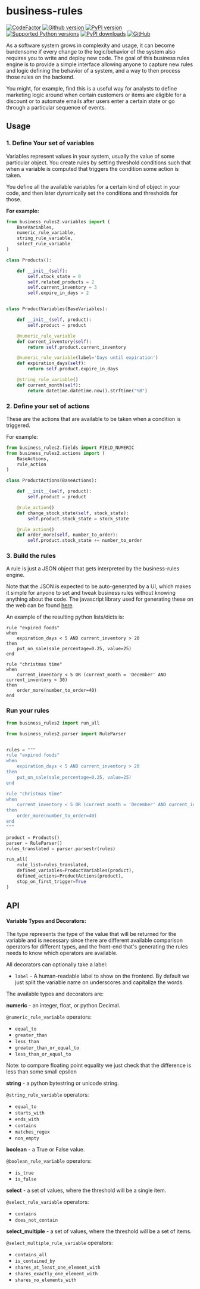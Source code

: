business-rules
==============

[![CodeFactor](https://www.codefactor.io/repository/github/logfile-at/business-rules2/badge)](https://www.codefactor.io/repository/github/logfile-at/business-rules2)
[![Github version](https://img.shields.io/github/v/release/logfile-at/business-rules2?label=github&logo=github)](https://github.com/logfile-at/business-rules2/releases)
[![PyPI version](https://img.shields.io/pypi/v/business-rules2.svg?logo=pypi&logoColor=FFE873)](https://pypi.org/project/business-rules2/)
[![Supported Python versions](https://img.shields.io/pypi/pyversions/business-rules2.svg?logo=python&logoColor=FFE873)](https://pypi.org/project/business-rules2/)
[![PyPI downloads](https://pepy.tech/badge/business-rules2/month)](https://pepy.tech/project/business-rules2/month)
[![GitHub](https://img.shields.io/github/license/logfile-at/business-rules2.svg)](LICENSE)


As a software system grows in complexity and usage, it can become burdensome if
every change to the logic/behavior of the system also requires you to write and
deploy new code. The goal of this business rules engine is to provide a simple
interface allowing anyone to capture new rules and logic defining the behavior
of a system, and a way to then process those rules on the backend.

You might, for example, find this is a useful way for analysts to define
marketing logic around when certain customers or items are eligible for a
discount or to automate emails after users enter a certain state or go through
a particular sequence of events.


## Usage

### 1. Define Your set of variables

Variables represent values in your system, usually the value of some particular object.  You create rules by setting threshold conditions such that when a variable is computed that triggers the condition some action is taken.

You define all the available variables for a certain kind of object in your code, and then later dynamically set the conditions and thresholds for those.


**For example:**


```python
from business_rules2.variables import (
    BaseVariables,
    numeric_rule_variable,
    string_rule_variable,
    select_rule_variable
)

class Products():

    def __init__(self):
        self.stock_state = 0
        self.related_products = 2
        self.current_inventory = 3
        self.expire_in_days = 2


class ProductVariables(BaseVariables):

    def __init__(self, product):
        self.product = product

    @numeric_rule_variable
    def current_inventory(self):
        return self.product.current_inventory

    @numeric_rule_variable(label='Days until expiration')
    def expiration_days(self):
        return self.product.expire_in_days

    @string_rule_variable()
    def current_month(self):
        return datetime.datetime.now().strftime("%B")

```

### 2. Define your set of actions

These are the actions that are available to be taken when a condition is triggered.

For example:

```python
from business_rules2.fields import FIELD_NUMERIC
from business_rules2.actions import (
    BaseActions,
    rule_action
)

class ProductActions(BaseActions):

    def __init__(self, product):
        self.product = product

    @rule_action()
    def change_stock_state(self, stock_state):
        self.product.stock_state = stock_state

    @rule_action()
    def order_more(self, number_to_order):
        self.product.stock_state += number_to_order
```

### 3. Build the rules

A rule is just a JSON object that gets interpreted by the business-rules engine.

Note that the JSON is expected to be auto-generated by a UI, which makes it simple for anyone to set and tweak business rules without knowing anything about the code.  The javascript library used for generating these on the web can be found [here](https://github.com/venmo/business-rules-ui).

An example of the resulting python lists/dicts is:

```
rule "expired foods"
when
    expiration_days < 5 AND current_inventory > 20
then
    put_on_sale(sale_percentage=0.25, value=25)
end

rule "christmas time"
when
    current_inventory < 5 OR (current_month = 'December' AND current_inventory < 30)
then
    order_more(number_to_order=40)
end
```

### Run your rules

```python
from business_rules2 import run_all

from business_rules2.parser import RuleParser


rules = """
rule "expired foods"
when
    expiration_days < 5 AND current_inventory > 20
then
    put_on_sale(sale_percentage=0.25, value=25)
end

rule "christmas time"
when
    current_inventory < 5 OR (current_month = 'December' AND current_inventory < 30)
then
    order_more(number_to_order=40)
end
"""

product = Products()
parser = RuleParser()
rules_translated = parser.parsestr(rules)

run_all(
    rule_list=rules_translated,
    defined_variables=ProductVariables(product),
    defined_actions=ProductActions(product),
    stop_on_first_trigger=True
)

```

## API

#### Variable Types and Decorators:

The type represents the type of the value that will be returned for the variable and is necessary since there are different available comparison operators for different types, and the front-end that's generating the rules needs to know which operators are available.

All decorators can optionally take a label:
- `label` - A human-readable label to show on the frontend. By default we just split the variable name on underscores and capitalize the words.

The available types and decorators are:

**numeric** - an integer, float, or python Decimal.

`@numeric_rule_variable` operators:

* `equal_to`
* `greater_than`
* `less_than`
* `greater_than_or_equal_to`
* `less_than_or_equal_to`

Note: to compare floating point equality we just check that the difference is less than some small epsilon

**string** - a python bytestring or unicode string.

`@string_rule_variable` operators:

* `equal_to`
* `starts_with`
* `ends_with`
* `contains`
* `matches_regex`
* `non_empty`

**boolean** - a True or False value.

`@boolean_rule_variable` operators:

* `is_true`
* `is_false`

**select** - a set of values, where the threshold will be a single item.

`@select_rule_variable` operators:

* `contains`
* `does_not_contain`

**select_multiple** - a set of values, where the threshold will be a set of items.

`@select_multiple_rule_variable` operators:

* `contains_all`
* `is_contained_by`
* `shares_at_least_one_element_with`
* `shares_exactly_one_element_with`
* `shares_no_elements_with`

